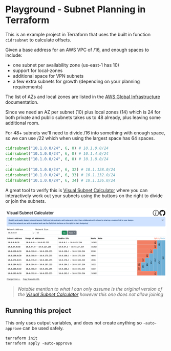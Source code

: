 # Playground - Subnet Planning in Terraform

This is an example project in Terraform that uses the built in function `cidrsubnet` to calculate offsets.

Given a base address for an AWS VPC of /16, and enough spaces to include:
- one subnet per availability zone (us-east-1 has 10)
- support for local-zones
- additional space for VPN subnets
- a few extra subnets for growth (depending on your planning requirements)

The list of AZs and local zones are listed in the [AWS Global Infrastructure](https://aws.amazon.com/about-aws/global-infrastructure) documentation.

Since we need an AZ per subnet (10) plus local zones (14) which is 24 for both private and public subnets takes us to 48 already, plus leaving some additional room. 

For 48+ subnets we'll need to divide /16 into something with enough space, so we can use /22 which when using the largest space has 64 spaces.

```terraform
cidrsubnet("10.1.0.0/24", 6, 0) # 10.1.0.0/24
cidrsubnet("10.1.0.0/24", 6, 0) # 10.1.4.0/24
cidrsubnet("10.1.0.0/24", 6, 0) # 10.1.8.0/24
...
cidrsubnet("10.1.0.0/24", 6, 32) # 10.1.128.0/24
cidrsubnet("10.1.0.0/24", 6, 33) # 10.1.132.0/24
cidrsubnet("10.1.0.0/24", 6, 34) # 10.1.136.0/24
```

A great tool to verify this is [Visual Subnet Calculator](https://visualsubnetcalc.com) where you can interactively work out your subnets using the buttons on the right to divide or join the subnets.

![Visual Subnet Calculator][logo]

> _Notable mention to what I can only assume is the original version of the [Visual Subnet Calculator](https://www.davidc.net/sites/default/subnets/subnets.html) however this one does not allow joining_

## Running this project

This only uses output variables, and does not create anything so `-auto-approve` can be used safely.

```
terraform init
terraform apply -auto-approve
```

[logo]: docs/visual-subnet-calculator-screenshot-oct-3-2024.png "Visual Subnet Calculator"